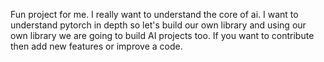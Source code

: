 Fun project for me. I really want to understand the core of ai. I want to understand pytorch in depth so let's build our own library and using our own library we are going to build AI projects too. If you want to contribute then add new features or improve a code. 
